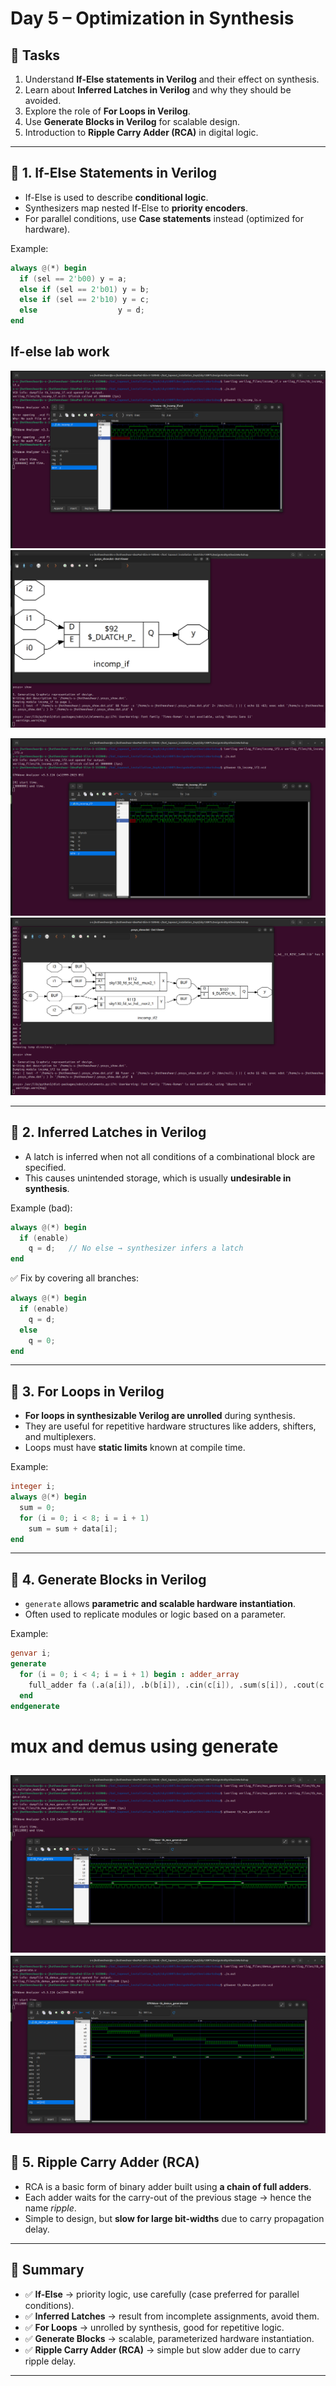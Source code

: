 
# Day 5 – Optimization in Synthesis

## 📌 Tasks
1. Understand **If-Else statements in Verilog** and their effect on synthesis.  
2. Learn about **Inferred Latches in Verilog** and why they should be avoided.  
3. Explore the role of **For Loops in Verilog**.  
4. Use **Generate Blocks in Verilog** for scalable design.  
5. Introduction to **Ripple Carry Adder (RCA)** in digital logic.  

---

## 🔹 1. If-Else Statements in Verilog

- If-Else is used to describe **conditional logic**.  
- Synthesizers map nested If-Else to **priority encoders**.  
- For parallel conditions, use **Case statements** instead (optimized for hardware).  

Example:
```verilog
always @(*) begin
  if (sel == 2'b00) y = a;
  else if (sel == 2'b01) y = b;
  else if (sel == 2'b10) y = c;
  else                  y = d;
end
```


## If-else lab work

![if1](if1.png)
![if2](if1s.png)

![if3](if2.png)
![if4](if2s.png)

---

## 🔹 2. Inferred Latches in Verilog

* A latch is inferred when not all conditions of a combinational block are specified.
* This causes unintended storage, which is usually **undesirable in synthesis**.

Example (bad):

```verilog
always @(*) begin
  if (enable)
    q = d;   // No else → synthesizer infers a latch
end
```

✅ Fix by covering all branches:

```verilog
always @(*) begin
  if (enable)
    q = d;
  else
    q = 0;
end
```

---

## 🔹 3. For Loops in Verilog

* **For loops in synthesizable Verilog are unrolled** during synthesis.
* They are useful for repetitive hardware structures like adders, shifters, and multiplexers.
* Loops must have **static limits** known at compile time.

Example:

```verilog
integer i;
always @(*) begin
  sum = 0;
  for (i = 0; i < 8; i = i + 1)
    sum = sum + data[i];
end
```

---

## 🔹 4. Generate Blocks in Verilog

* `generate` allows **parametric and scalable hardware instantiation**.
* Often used to replicate modules or logic based on a parameter.

Example:

```verilog
genvar i;
generate
  for (i = 0; i < 4; i = i + 1) begin : adder_array
    full_adder fa (.a(a[i]), .b(b[i]), .cin(c[i]), .sum(s[i]), .cout(c[i+1]));
  end
endgenerate
```

# mux and demus using generate
![mux](mux.png)
![demux](demux.png)
---

## 🔹 5. Ripple Carry Adder (RCA)

* RCA is a basic form of binary adder built using **a chain of full adders**.
* Each adder waits for the carry-out of the previous stage → hence the name *ripple*.
* Simple to design, but **slow for large bit-widths** due to carry propagation delay.



---

## 🎯 Summary

* ✅ **If-Else** → priority logic, use carefully (case preferred for parallel conditions).
* ✅ **Inferred Latches** → result from incomplete assignments, avoid them.
* ✅ **For Loops** → unrolled by synthesis, good for repetitive logic.
* ✅ **Generate Blocks** → scalable, parameterized hardware instantiation.
* ✅ **Ripple Carry Adder (RCA)** → simple but slow adder due to carry ripple delay.

---


